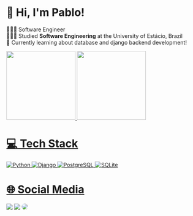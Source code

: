 
# 👋 Hi, I'm Pablo!
👩🏻‍💻 Software Engineer<br/>
👩🏻‍🎓 Studied **Software Engineering** at the University of Estácio, Brazil<br/>
💭 Currently learning about database and django backend development!<br/>

<!-- GitHub stats from https://github.com/anuraghazra/github-readme-stats -->
<div align="left">
    <a href="https://github.com/PabloPS0">
    <img height="180em" src="https://github-readme-stats.vercel.app/api?username=PabloPS0&show_icons=true&theme=dark&include_all_commits=true&count_private=true"/>
    <img height="180em" src="https://github-readme-stats.vercel.app/api/top-langs/?username=PabloPS0&layout=compact&langs_count=7&theme=dark"/>
</div>

# 💻 Tech Stack
<!-- Badges from https://github.com/Ileriayo/markdown-badges -->
![Python](https://img.shields.io/badge/python-3670A0?style=for-the-badge&logo=python&logoColor=ffdd54)
![Django](https://img.shields.io/badge/django-092E20?style=for-the-badge&logo=django&logoColor=white)
![PostgreSQL](https://img.shields.io/badge/postgresql-336791?style=for-the-badge&logo=postgresql&logoColor=white)
![SQLite](https://img.shields.io/badge/sqlite-003B57?style=for-the-badge&logo=sqlite&logoColor=white)

# 🌐 Social Media 
<div align="left"> 
  <a href="https://www.instagram.com/pablopierry98/" target="_blank"><img src="https://img.shields.io/badge/-Instagram-%23E4405F?style=for-the-badge&logo=instagram&logoColor=white"></a>
  <a href = "mailto:pablopierry98@gmail.com"> <img src="https://img.shields.io/badge/-Gmail-%23333?style=for-the-badge&logo=gmail&logoColor=white" target="_blank"></a>
  <a href="https://www.linkedin.com/in/pablo-pierry-85a640260/" target="_blank"><img src="https://img.shields.io/badge/-LinkedIn-%230077B5?style=for-the-badge&logo=linkedin&logoColor=white" style="border-radius: 30px" target="_blank"></a> 
</div>
